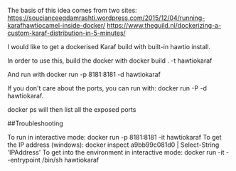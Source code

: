 The basis of this idea comes from two sites:
https://soucianceeqdamrashti.wordpress.com/2015/12/04/running-karafhawtiocamel-inside-docker/
https://www.theguild.nl/dockerizing-a-custom-karaf-distribution-in-5-minutes/

I would like to get a dockerised Karaf build with built-in hawtio install.

In order to use this, build the docker with 
docker build . -t hawtiokaraf

And run with
docker run -p 8181:8181 -d hawtiokaraf

If you don't care about the ports, you can run with:
docker run -P -d hawtiokaraf.  

docker ps will then list all the exposed ports

##Troubleshooting

To run in interactive mode: docker run -p 8181:8181 -it hawtiokaraf
To get the IP address (windows): docker inspect a9bb99c081d0  | Select-String 'IPAddress'
To get into the environment in interactive mode: docker run -it --entrypoint /bin/sh hawtiokaraf

